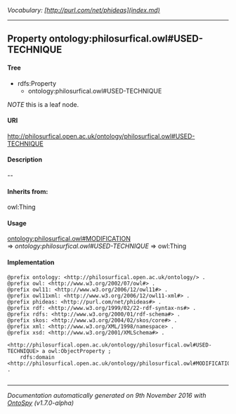 _Vocabulary: [http://purl.com/net/phideas](index.md)_ 

---	
	




    


## Property ontology:philosurfical.owl#USED-TECHNIQUE


#### Tree

* rdfs:Property
    * ontology:philosurfical.owl#USED-TECHNIQUE





*NOTE* this is a leaf node.


#### URI
http://philosurfical.open.ac.uk/ontology/philosurfical.owl#USED-TECHNIQUE

#### Description
--


#### Inherits from:
owl:Thing



#### Usage


[ontology:philosurfical.owl#MODIFICATION](class-ontologyphilosurficalowlmodification.md) 
=&gt;&nbsp;_ontology:philosurfical.owl#USED-TECHNIQUE_&nbsp;=&gt;&nbsp;owl:Thing

#### Implementation
```
@prefix ontology: <http://philosurfical.open.ac.uk/ontology/> .
@prefix owl: <http://www.w3.org/2002/07/owl#> .
@prefix owl11: <http://www.w3.org/2006/12/owl11#> .
@prefix owl11xml: <http://www.w3.org/2006/12/owl11-xml#> .
@prefix phideas: <http://purl.com/net/phideas#> .
@prefix rdf: <http://www.w3.org/1999/02/22-rdf-syntax-ns#> .
@prefix rdfs: <http://www.w3.org/2000/01/rdf-schema#> .
@prefix skos: <http://www.w3.org/2004/02/skos/core#> .
@prefix xml: <http://www.w3.org/XML/1998/namespace> .
@prefix xsd: <http://www.w3.org/2001/XMLSchema#> .

<http://philosurfical.open.ac.uk/ontology/philosurfical.owl#USED-TECHNIQUE> a owl:ObjectProperty ;
    rdfs:domain <http://philosurfical.open.ac.uk/ontology/philosurfical.owl#MODIFICATION> .


```










---

_Documentation automatically generated on 9th November 2016 with [OntoSpy](http://ontospy.readthedocs.org/ "Open") (v1.7.0-alpha)_